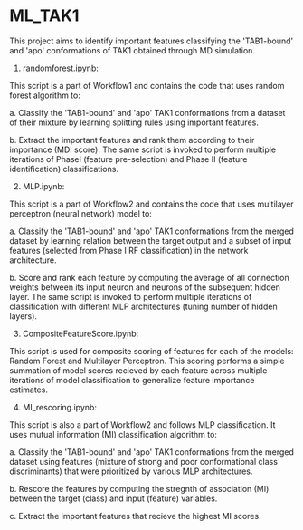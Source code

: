
# ML_TAK1

This project aims to identify important features classifying the 'TAB1-bound' and 'apo' conformations of TAK1 obtained through MD simulation.

1. randomforest.ipynb:

This script is a part of Workflow1 and contains the code that uses random forest algorithm to:

a. Classify the 'TAB1-bound' and 'apo' TAK1 conformations from a dataset of their mixture by learning splitting rules using important features. 

b. Extract the important features and rank them according to their importance (MDI score).
The same script is invoked to perform multiple iterations of PhaseI (feature pre-selection) and Phase II (feature identification) classifications. 

2. MLP.ipynb:

This script is a part of Workflow2 and contains the code that uses multilayer perceptron (neural network) model to:

a. Classify the 'TAB1-bound' and 'apo' TAK1 conformations from the merged dataset by learning relation between the target output and a subset of input features (selected from Phase I RF classification) in the network architecture.

b. Score and rank each feature by computing the average of all connection weights between its input neuron and neurons of the subsequent hidden layer.
The same script is invoked to perform multiple iterations of classification with different MLP architectures (tuning number of hidden layers).

3. CompositeFeatureScore.ipynb: 

This script is used for composite scoring of features for each of the models: Random Forest and Multilayer Perceptron. 
This scoring performs a simple summation of model scores recieved by each feature across multiple iterations of model classification to generalize feature importance estimates. 

4. MI_rescoring.ipynb:

This script is also a part of Workflow2 and follows MLP classification. It uses mutual information (MI) classification algorithm to:

a. Classify the 'TAB1-bound' and 'apo' TAK1 conformations from the merged dataset using features (mixture of strong and poor conformational class discriminants) that were prioritized by various MLP architectures.

b. Rescore the features by computing the stregnth of association (MI) between the target (class) and input (feature) variables.

c. Extract the important features that recieve the highest MI scores.
